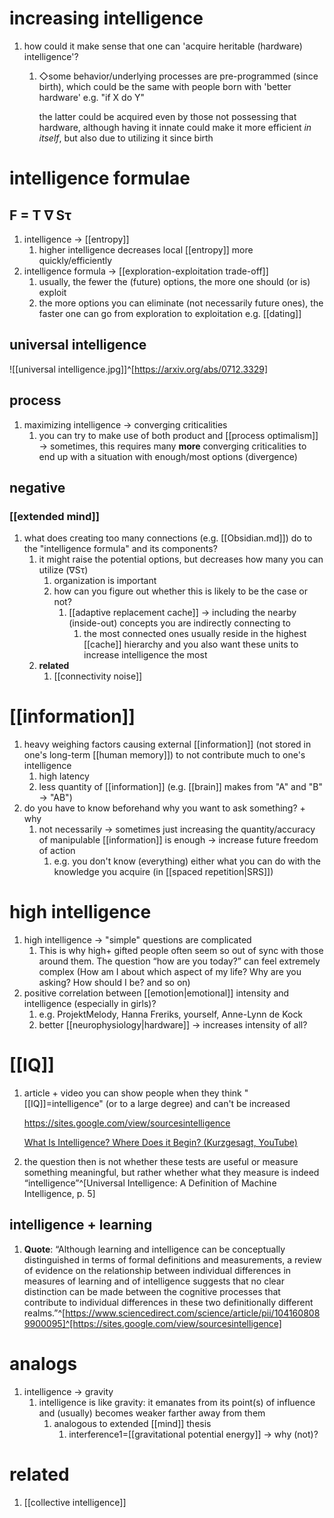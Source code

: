 # increasing intelligence
1. how could it make sense that one can 'acquire heritable (hardware) intelligence'?
	1. ◇some behavior/underlying processes are pre-programmed (since birth), which could be the same with people born with 'better hardware' e.g. "if X do Y"

		the latter could be acquired even by those not possessing that hardware, although having it innate could make it more efficient _in itself_, but also due to utilizing it since birth

# intelligence formulae
## F = T ∇ Sτ
1. intelligence → [[entropy]]
	1. higher intelligence decreases local [[entropy]] more quickly/efficiently
2. intelligence formula → [[exploration-exploitation trade-off]]
	1. usually, the fewer the (future) options, the more one should (or is) exploit
	2. the more options you can eliminate (not necessarily future ones), the faster one can go from exploration to exploitation e.g. [[dating]]

## universal intelligence
![[universal intelligence.jpg]]^[https://arxiv.org/abs/0712.3329]

## process
1. maximizing intelligence → converging criticalities
	1. you can try to make use of both product and [[process optimalism]] → sometimes, this requires many **more** converging criticalities to end up with a situation with enough/most options (divergence)

## negative
### [[extended mind]]
1. what does creating too many connections (e.g. [[Obsidian.md]]) do to the "intelligence formula" and its components?
	1. it might raise the potential options, but decreases how many you can utilize (∇Sτ)
		1. organization is important
		2. how can you figure out whether this is likely to be the case or not?
			1. [[adaptive replacement cache]] → including the nearby (inside-out) concepts you are indirectly connecting to
				1. the most connected ones usually reside in the highest [[cache]] hierarchy and you also want these units to increase intelligence the most
	2. **related**
		1. [[connectivity noise]]


# [[information]]
1. heavy weighing factors causing external [[information]] (not stored in one's long-term [[human memory]]) to not contribute much to one's intelligence
	1. high latency
	2. less quantity of [[information]] (e.g. [[brain]] makes from "A" and "B" → "AB")
3. do you have to know beforehand why you want to ask something? + why
	1. not necessarily → sometimes just increasing the quantity/accuracy of manipulable [[information]] is enough → increase future freedom of action
		1. e.g. you don't know (everything) either what you can do with the knowledge you acquire (in [[spaced repetition|SRS]])

# high intelligence
1. high intelligence → "simple" questions are complicated
	1. This is why high+ gifted people often seem so out of sync with those around them. The question “how are you today?” can feel extremely complex (How am I about which aspect of my life? Why are you asking? How should I be? and so on)
2. positive correlation between [[emotion|emotional]] intensity and intelligence (especially in girls)?
	1. e.g. ProjektMelody, Hanna Freriks, yourself, Anne-Lynn de Kock
	2. better [[neurophysiology|hardware]] → increases intensity of all?



# [[IQ]]
1. article + video you can show people when they think "[[IQ]]=intelligence" (or to a large degree) and can't be increased

	https://sites.google.com/view/sourcesintelligence

	[What Is Intelligence? Where Does it Begin? (Kurzgesagt, YouTube)](https://www.youtube.com/watch?v=ck4RGeoHFko)
2. the question then is not whether these tests are useful or measure something meaningful, but rather whether what they measure is indeed “intelligence”^[Universal Intelligence: A Definition of Machine Intelligence, p. 5]

## intelligence + learning
1. **Quote**: “Although learning and intelligence can be conceptually distinguished in terms of formal definitions and measurements, a review of evidence on the relationship between individual differences in measures of learning and of intelligence suggests that no clear distinction can be made between the cognitive processes that contribute to individual differences in these two definitionally different realms.”^[https://www.sciencedirect.com/science/article/pii/1041608089900095]^[https://sites.google.com/view/sourcesintelligence]

# analogs
1. intelligence → gravity
	1. intelligence is like gravity: it emanates from its point(s) of influence and (usually) becomes weaker farther away from them
		1. analogous to extended [[mind]] thesis
			1. interference1=[[gravitational potential energy]] → why (not)?

# related
1. [[collective intelligence]]